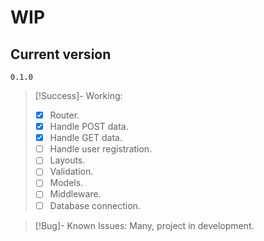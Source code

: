 # WIP

## Current version
```
0.1.0
```

> [!Success]- Working:
>- [x] Router.
>- [x] Handle POST data.
>- [x] Handle GET data. 
>- [ ] Handle user registration.
>- [ ] Layouts.
>- [ ] Validation.
>- [ ] Models.
>- [ ] Middleware.
>- [ ] Database connection.

> [!Bug]- Known Issues:
> Many, project in development.

